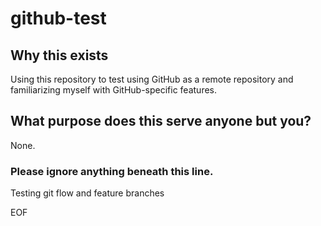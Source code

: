 # github-test

## Why this exists
Using this repository to test using GitHub as a remote repository and familiarizing myself with GitHub-specific features.

## What purpose does this serve anyone but you?
None.

### Please ignore anything beneath this line.

Testing git flow and feature branches

EOF